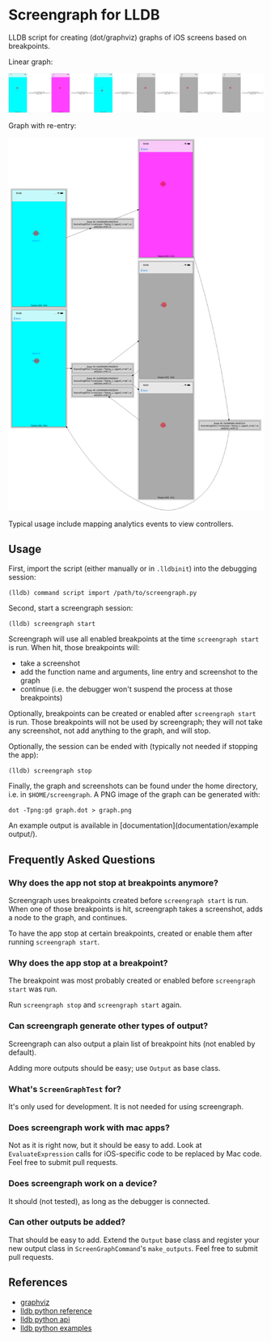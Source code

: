 Screengraph for LLDB
====================

LLDB script for creating (dot/graphviz) graphs of iOS screens based on breakpoints.

Linear graph:

![Screenshot](documentation/screenshot_linear.png)

Graph with re-entry:

![Screenshot](documentation/screenshot_reentry.png)

Typical usage include mapping analytics events to view controllers.

## Usage

First, import the script (either manually or in `.lldbinit`) into the debugging session:

    (lldb) command script import /path/to/screengraph.py

Second, start a screengraph session:

    (lldb) screengraph start
    
Screengraph will use all enabled breakpoints at the time `screengraph start` is run. When hit, those breakpoints will:

- take a screenshot
- add the function name and arguments, line entry and screenshot to the graph
- continue (i.e. the debugger won't suspend the process at those breakpoints)

Optionally, breakpoints can be created or enabled after `screengraph start` is run. Those breakpoints will not be used by screengraph; they will not take any screenshot, not add anything to the graph, and will stop.

Optionally, the session can be ended with (typically not needed if stopping the app): 
    
    (lldb) screengraph stop

Finally, the graph and screenshots can be found under the home directory, i.e. in `$HOME/screengraph`. A PNG image of the graph can be generated with:

    dot -Tpng:gd graph.dot > graph.png

An example output is available in [documentation](documentation/example output/).

## Frequently Asked Questions

### Why does the app not stop at breakpoints anymore?

Screengraph uses breakpoints created before `screengraph start` is run. When one of those breakpoints is hit, screengraph takes a screenshot, adds a node to the graph, and continues.

To have the app stop at certain breakpoints, created or enable them after running `screengraph start`.

### Why does the app stop at a breakpoint?

The breakpoint was most probably created or enabled before `screengraph start` was run. 

Run `screengraph stop` and `screengraph start` again.

### Can screengraph generate other types of output?

Screengraph can also output a plain list of breakpoint hits (not enabled by default).

Adding more outputs should be easy; use `Output` as base class.

### What's `ScreenGraphTest` for?

It's only used for development. It is not needed for using screengraph.

### Does screengraph work with mac apps?

Not as it is right now, but it should be easy to add. Look at `EvaluateExpression` calls for iOS-specific code to be replaced by Mac code. Feel free to submit pull requests.

### Does screengraph work on a device?

It should (not tested), as long as the debugger is connected.

### Can other outputs be added?

That should be easy to add. Extend the `Output` base class and register your new output class in `ScreenGraphCommand`'s `make_outputs`. Feel free to submit pull requests.


## References

- [graphviz](https://www.graphviz.org/gallery/)
- [lldb python reference](https://lldb.llvm.org/python-reference.html)
- [lldb python api](https://lldb.llvm.org/python_reference/index.html)
- [lldb python examples](https://github.com/llvm/llvm-project/tree/master/lldb/examples/python)
